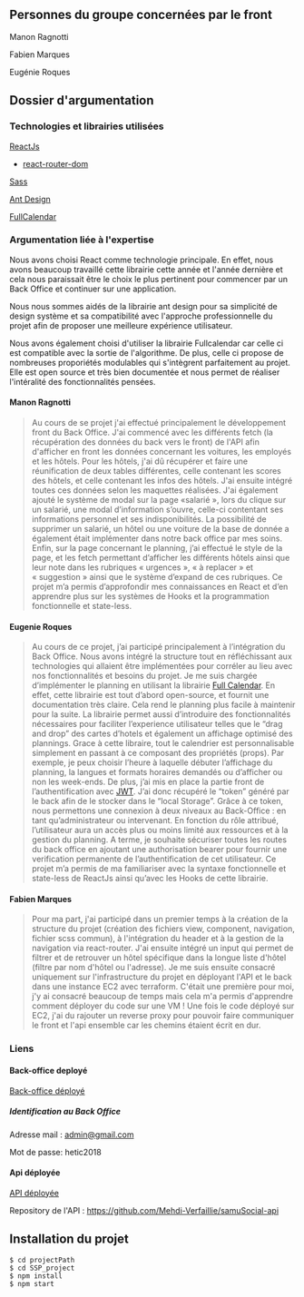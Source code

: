 ## Personnes du groupe concernées par le front

Manon Ragnotti

Fabien Marques

Eugénie Roques


## Dossier d'argumentation

### Technologies et librairies utilisées

[ReactJs](https://reactjs.org/)

 - [react-router-dom](https://www.npmjs.com/package/react-router-dom) 
 
[Sass](https://sass-lang.com/)

[Ant Design](https://ant.design/)

[FullCalendar](https://fullcalendar.io/)


### Argumentation liée à l'expertise


Nous avons choisi React comme technologie principale. En effet, nous avons beaucoup travaillé cette librairie cette année et l'année dernière et cela nous paraissait être le choix le plus pertinent pour commencer par un Back Office et continuer sur une application. 

Nous nous sommes aidés de la librairie ant design pour sa simplicité de design système et sa compatibilité avec l'approche professionnelle du projet afin de proposer une meilleure expérience utilisateur.

Nous avons également choisi d'utiliser la librairie Fullcalendar car celle ci est compatible avec la sortie de l'algorithme. De plus, celle ci propose de nombreuses proporiétés modulables qui s'intègrent parfaitement au projet. Elle est open source et très bien documentée et nous permet de réaliser l'intéralité des fonctionnalités pensées. 

#### Manon Ragnotti

>Au cours de se projet j'ai effectué principalement le développement front du Back Office. J'ai commencé avec les différents fetch (la récupération des données du back vers le front) de l'API afin d'afficher en front les données concernant les voitures, les employés et les hôtels. Pour les hôtels, j'ai dû récupérer et faire une réunification de deux tables différentes, celle contenant les scores des hôtels, et celle contenant les infos des hôtels. J'ai ensuite intégré toutes ces données selon les maquettes réalisées. 
J'ai également ajouté le système de modal sur la page «salarié », lors du clique sur un salarié, une modal d’information s’ouvre, celle-ci contentant ses informations personnel et ses indisponibilités. La possibilité de supprimer un salarié, un hôtel ou une voiture de la base de donnée a également était implémenter dans notre  back office par mes soins. 
Enfin, sur la page concernant le planning, j’ai effectué le style de la page, et les fetch permettant d’afficher les différents hôtels ainsi que leur note dans les rubriques « urgences », « à replacer » et « suggestion » ainsi que le système d’expand de ces rubriques. 
Ce projet m’a permis d’approfondir mes connaissances en React et d’en apprendre plus sur les systèmes de Hooks et la programmation fonctionnelle et state-less. 

#### Eugenie Roques

>Au cours de ce projet, j’ai participé principalement à l’intégration du Back Office. Nous avons intégré la structure tout en réfléchissant aux technologies qui allaient être implémentées pour corréler au lieu avec nos fonctionnalités et besoins du projet. 
Je me suis chargée d’implémenter le planning en utilisant la librairie [Full Calendar](fullcalendar.io). En effet, cette librairie est tout d’abord open-source, et fournit une documentation très claire. Cela rend le planning plus facile à maintenir pour la suite. La librairie permet aussi d’introduire des fonctionnalités nécessaires pour faciliter l’experience utilisateur telles que le “drag and drop” des cartes d’hotels et également un affichage optimisé des plannings. Grace à cette libraire, tout le calendrier est personnalisable simplement en passant à ce composant des propriétés (props). Par exemple, je peux choisir l’heure à laquelle débuter l’affichage du planning, la langues et formats horaires demandés ou d’afficher ou non les week-ends. 
De plus, j’ai mis en place la partie front de l’authentification avec [JWT](https://jwt.io/). J’ai donc récupéré le “token” généré par le back afin de le stocker dans le “local Storage”. Grâce à ce token, nous permettons une connexion à deux niveaux au Back-Office :  en tant qu’administrateur ou intervenant. En fonction du rôle attribué, l’utilisateur aura un accès plus ou moins limité aux ressources et à la gestion du planning. A terme, je souhaite sécuriser toutes les routes du back office en ajoutant une authorisation bearer pour fournir une verification permanente de l’authentification de cet utilisateur. 
Ce projet m’a permis de ma familiariser avec la syntaxe fonctionnelle et state-less de ReactJs ainsi qu’avec les Hooks de cette librairie. 


#### Fabien Marques

>Pour ma part, j'ai participé dans un premier temps à la création de la structure du projet (création des fichiers view, component, navigation, fichier scss commun), 
à l'intégration du header et à la gestion de la navigation via react-router. J'ai ensuite intégré un input qui permet de filtrer et de retrouver un hôtel spécifique dans la longue liste d'hôtel
(filtre par nom d'hôtel ou l'adresse). Je me suis ensuite consacré uniquement sur l'infrastructure du projet en déployant l'API et le back dans une instance EC2 avec terraform.
C'était une première pour moi, j'y ai consacré beaucoup de temps mais cela m'a permis d'apprendre comment déployer du code sur une VM !
Une fois le code déployé sur EC2, j'ai du rajouter un reverse proxy pour pouvoir faire communiquer le front et l'api ensemble car les chemins étaient écrit en dur.


### Liens
 
#### Back-office deployé 
[Back-office déployé](http://ec2-34-249-204-157.eu-west-1.compute.amazonaws.com:80)

##### Identification au Back Office
Adresse mail : admin@gmail.com

Mot de passe: hetic2018

#### Api déployée
[API déployée](http://ec2-34-249-204-157.eu-west-1.compute.amazonaws.com:3000)

Repository de l'API :
https://github.com/Mehdi-Verfaillie/samuSocial-api


## Installation du projet

```shell
$ cd projectPath
$ cd SSP_project
$ npm install
$ npm start

